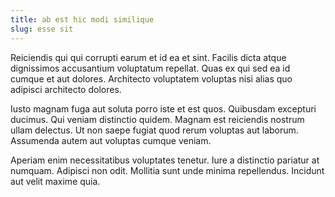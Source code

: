 ```yaml
---
title: ab est hic modi similique
slug: esse sit
---
```


Reiciendis qui qui corrupti earum et id ea et sint. Facilis dicta atque dignissimos accusantium voluptatum repellat. Quas ex qui sed ea id cumque et aut dolores. Architecto voluptatem voluptas nisi alias quo adipisci architecto dolores.

Iusto magnam fuga aut soluta porro iste et est quos. Quibusdam excepturi ducimus. Qui veniam distinctio quidem. Magnam est reiciendis nostrum ullam delectus. Ut non saepe fugiat quod rerum voluptas aut laborum. Assumenda autem aut voluptas cumque veniam.

Aperiam enim necessitatibus voluptates tenetur. Iure a distinctio pariatur at numquam. Adipisci non odit. Mollitia sunt unde minima repellendus. Incidunt aut velit maxime quia.
